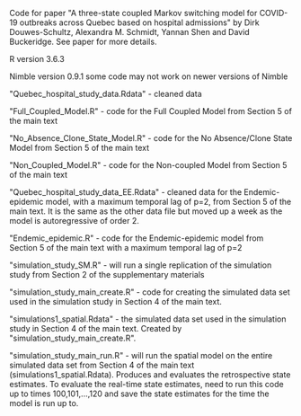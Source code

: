 Code for paper "A three-state coupled Markov switching model for COVID-19 outbreaks across Quebec based on hospital admissions" by Dirk Douwes-Schultz, Alexandra M. Schmidt, Yannan Shen and David Buckeridge. See paper for more details.

R version 3.6.3

Nimble version 0.9.1
some code may not work on newer versions of Nimble

"Quebec_hospital_study_data.Rdata" - cleaned data

"Full_Coupled_Model.R" - code for the Full Coupled Model from Section 5 of the main text

"No_Absence_Clone_State_Model.R" - code for the No Absence/Clone State Model from Section 5 of the main text 

"Non_Coupled_Model.R" - code for the Non-coupled Model from Section 5 of the main text

"Quebec_hospital_study_data_EE.Rdata" - cleaned data for the Endemic-epidemic
model, with a maximum temporal lag of p=2, from Section 5 of the main text. It is the same as the other data file but moved up a week as the model is autoregressive of order 2.

"Endemic_epidemic.R" - code for the Endemic-epidemic model from Section 5 of the main text with a maximum temporal lag of p=2

"simulation_study_SM.R" - will run a single replication of the simulation study from Section 2 of the supplementary materials

"simulation_study_main_create.R" - code for creating the simulated data set used in the simulation study in Section 4 of the main text.

"simulations1_spatial.Rdata" - the simulated data set used in the simulation study in Section 4 of the main text. Created by "simulation_study_main_create.R".

"simulation_study_main_run.R" - will run the spatial model on the entire simulated data set from Section 4 of the main text (simulations1_spatial.Rdata). Produces and evaluates the retrospective state estimates. To evaluate the real-time state estimates, need to run this code up to times 100,101,...,120 and save the state estimates for the time the model is run up to.

